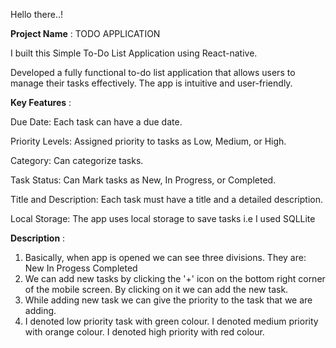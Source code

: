 Hello there..!

**Project Name** : TODO APPLICATION

I built this Simple To-Do List Application using React-native.

Developed a fully functional to-do list application that allows users to manage their tasks effectively. The app is intuitive and user-friendly. 

 

**Key Features** : 

Due Date: Each task can have a due date. 

Priority Levels: Assigned priority to tasks as Low, Medium, or High. 

Category: Can categorize tasks. 

Task Status: Can Mark tasks as New, In Progress, or Completed. 

Title and Description: Each task must have a title and a detailed description. 

Local Storage: The app uses local storage to save tasks i.e I used SQLLite

**Description** :

1) Basically, when app is opened we can see three divisions. They are:
   New 
   In Progess
   Completed
2) We can add new tasks by clicking the '+' icon on the bottom right corner of the mobile screen. By clicking on it we can add the new task.
3) While adding new task we can give the priority to the task that we are adding.
4) I denoted low priority task with green colour. I denoted medium priority with orange colour. I denoted high priority with red colour.
